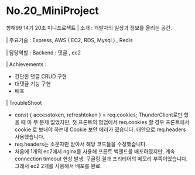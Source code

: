 # No.20_MiniProject
항해99 14기 20조 미니프로젝트
| 소개 : 개발자의 일상과 정보를 올리는 공간.

| 주요기술 : Express, AWS ( EC2, RDS, Mysql ) , Redis

| 담당역할 : 
Backend : 댓글 , ec2 

| Achievements : 
-	간단한 댓글 CRUD 구현
-	대댓글 기능 구현
-	배포

| TroubleShoot
- const { accesstoken, refreshtoken } = req.cookies; ThunderClient로만 했을 때 아 무 문제 없었지만, 첫 프론트의 협업에서 req.cookies 할 경우 프론트에서 cookie 로 보내야 하는데 Cookie 보안 에러가 떴습니다. 대안으로 req.headers 사용했습니다. 
- req.headers는 소문자만 받아서 해당 코드들을 수정했습니다. 
- 처음에 1개의 ec2에서 nginx를 사용해 프론트 백엔드를 배포하였지만, 계속 connection timeout 현상 발생. 구글링 결과 프리티어의 메모리 부족이었습니다. 그래서 ec2 2개를 사용해서 배포를 완료.
